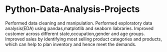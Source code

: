 # Python-Data-Analysis-Projects
Performed data cleaning and manipulation.
Performed exploratory data analysis(EDA) using pandas,matplotlib and seaborn liabraries.
Improved customer across different state,occupation,gender and age groups.
Improved sales by identifying most selling product categories and products, which can help to plan inventory and hence meet the demands.
